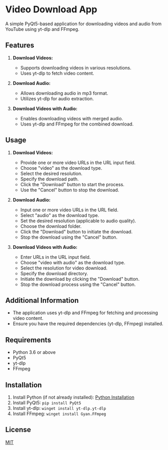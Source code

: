 # Video Download App

A simple PyQt5-based application for downloading videos and audio from YouTube using yt-dlp and FFmpeg.

## Features

1. **Download Videos:**
   - Supports downloading videos in various resolutions.
   - Uses yt-dlp to fetch video content.

2. **Download Audio:**
   - Allows downloading audio in mp3 format.
   - Utilizes yt-dlp for audio extraction.

3. **Download Videos with Audio:**
   - Enables downloading videos with merged audio.
   - Uses yt-dlp and FFmpeg for the combined download.

## Usage

1. **Download Videos:**
   - Provide one or more video URLs in the URL input field.
   - Choose "video" as the download type.
   - Select the desired resolution.
   - Specify the download path.
   - Click the "Download" button to start the process.
   - Use the "Cancel" button to stop the download.

2. **Download Audio:**
   - Input one or more video URLs in the URL field.
   - Select "audio" as the download type.
   - Set the desired resolution (applicable to audio quality).
   - Choose the download folder.
   - Click the "Download" button to initiate the download.
   - Stop the download using the "Cancel" button.

3. **Download Videos with Audio:**
   - Enter URLs in the URL input field.
   - Choose "video with audio" as the download type.
   - Select the resolution for video download.
   - Specify the download directory.
   - Initiate the download by clicking the "Download" button.
   - Stop the download process using the "Cancel" button.

## Additional Information

- The application uses yt-dlp and FFmpeg for fetching and processing video content.
- Ensure you have the required dependencies (yt-dlp, FFmpeg) installed.

## Requirements

- Python 3.6 or above
- PyQt5
- yt-dlp
- FFmpeg

## Installation

1. Install Python (if not already installed): [Python Installation](https://www.python.org/downloads/)
2. Install PyQt5: `pip install PyQt5`
3. Install yt-dlp: `winget install yt-dlp.yt-dlp`
4. Install FFmpeg: `winget install Gyan.FFmpeg`

## License

[MIT](https://choosealicense.com/licenses/mit/)
